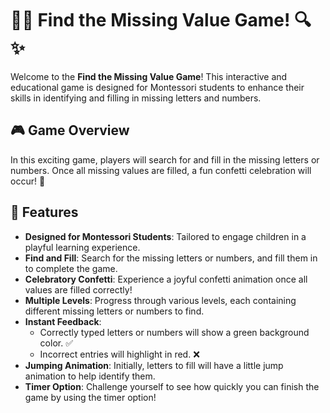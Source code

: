# 🕵️‍♂️ Find the Missing Value Game! 🔍✨

Welcome to the **Find the Missing Value Game**! This interactive and educational game is designed for Montessori students to enhance their skills in identifying and filling in missing letters and numbers.

## 🎮 Game Overview

In this exciting game, players will search for and fill in the missing letters or numbers. Once all missing values are filled, a fun confetti celebration will occur! 🎉

## 🎯 Features

- **Designed for Montessori Students**: Tailored to engage children in a playful learning experience.
- **Find and Fill**: Search for the missing letters or numbers, and fill them in to complete the game.
- **Celebratory Confetti**: Experience a joyful confetti animation once all values are filled correctly!
- **Multiple Levels**: Progress through various levels, each containing different missing letters or numbers to find.
- **Instant Feedback**: 
  - Correctly typed letters or numbers will show a green background color. ✅
  - Incorrect entries will highlight in red. ❌
- **Jumping Animation**: Initially, letters to fill will have a little jump animation to help identify them.
- **Timer Option**: Challenge yourself to see how quickly you can finish the game by using the timer option!
